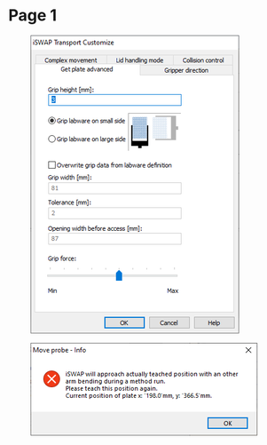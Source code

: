 # Page 1

<figure><img src="../../../../.gitbook/assets/image (435).png" alt=""><figcaption></figcaption></figure>

<figure><img src="../../../../.gitbook/assets/image (3) (1) (1) (1) (1).png" alt=""><figcaption></figcaption></figure>
